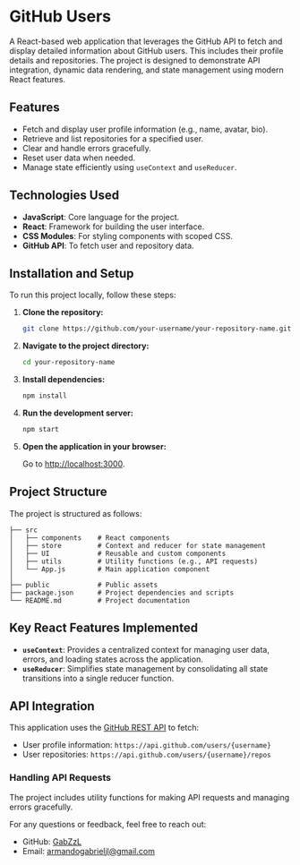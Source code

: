 # GitHub Users

A React-based web application that leverages the GitHub API to fetch and display detailed information about GitHub users. This includes their profile details and repositories. The project is designed to demonstrate API integration, dynamic data rendering, and state management using modern React features.

## Features

- Fetch and display user profile information (e.g., name, avatar, bio).
- Retrieve and list repositories for a specified user.
- Clear and handle errors gracefully.
- Reset user data when needed.
- Manage state efficiently using `useContext` and `useReducer`.

## Technologies Used

- **JavaScript**: Core language for the project.
- **React**: Framework for building the user interface.
- **CSS Modules**: For styling components with scoped CSS.
- **GitHub API**: To fetch user and repository data.

## Installation and Setup

To run this project locally, follow these steps:

1. **Clone the repository:**

   ```bash
   git clone https://github.com/your-username/your-repository-name.git
   ```

2. **Navigate to the project directory:**

   ```bash
   cd your-repository-name
   ```

3. **Install dependencies:**

   ```bash
   npm install
   ```

4. **Run the development server:**

   ```bash
   npm start
   ```

5. **Open the application in your browser:**

   Go to [http://localhost:3000](http://localhost:3000).

## Project Structure

The project is structured as follows:

```
├── src
│   ├── components    # React components
│   ├── store         # Context and reducer for state management
│   ├── UI            # Reusable and custom components
│   ├── utils         # Utility functions (e.g., API requests)
│   └── App.js        # Main application component
│
├── public            # Public assets
├── package.json      # Project dependencies and scripts
└── README.md         # Project documentation
```

## Key React Features Implemented

- **`useContext`**: Provides a centralized context for managing user data, errors, and loading states across the application.
- **`useReducer`**: Simplifies state management by consolidating all state transitions into a single reducer function.

## API Integration

This application uses the [GitHub REST API](https://docs.github.com/en/rest) to fetch:

- User profile information: `https://api.github.com/users/{username}`
- User repositories: `https://api.github.com/users/{username}/repos`

### Handling API Requests

The project includes utility functions for making API requests and managing errors gracefully.

For any questions or feedback, feel free to reach out:

- GitHub: [GabZzL](https://github.com/GabZzL)
- Email: armandogabrieljl@gmail.com

